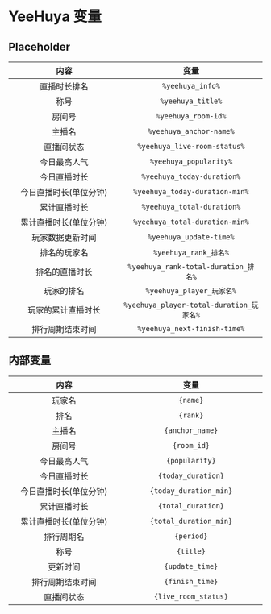 # YeeHuya 变量

## Placeholder

|      内容      |                  变量                   |
|:------------:|:-------------------------------------:|
|    直播时长排名    |           `%yeehuya_info%`            |
|      称号      |           `%yeehuya_title%`           |
|     房间号      |          `%yeehuya_room-id%`          |
|     主播名      |        `%yeehuya_anchor-name%`        |
|    直播间状态     |     `%yeehuya_live-room-status%`      |
|    今日最高人气    |        `%yeehuya_popularity%`         |
|    今日直播时长    |      `%yeehuya_today-duration%`       |
| 今日直播时长(单位分钟) |    `%yeehuya_today-duration-min%`     |
|    累计直播时长    |      `%yeehuya_total-duration%`       |
| 累计直播时长(单位分钟) |    `%yeehuya_total-duration-min%`     |
|   玩家数据更新时间   |        `%yeehuya_update-time%`        |
|    排名的玩家名    |          `%yeehuya_rank_排名%`          |
|   排名的直播时长    |  `%yeehuya_rank-total-duration_排名%`   |
|    玩家的排名     |        `%yeehuya_player_玩家名%`         |
|  玩家的累计直播时长   | `%yeehuya_player-total-duration_玩家名%` |
|   排行周期结束时间   |     `%yeehuya_next-finish-time%`      |


## 内部变量
|      内容      |           变量           |
|:------------:|:----------------------:|
|     玩家名      |        `{name}`        |
|      排名      |        `{rank}`        |
|     主播名      |    `{anchor_name}`     |
|     房间号      |      `{room_id}`       |
|    今日最高人气    |     `{popularity}`     |
|    今日直播时长    |   `{today_duration}`   |
| 今日直播时长(单位分钟) | `{today_duration_min}` |
|    累计直播时长    |   `{total_duration}`   |
| 累计直播时长(单位分钟) | `{total_duration_min}` |
|    排行周期名     |       `{period}`       |
|      称号      |       `{title}`        |
|     更新时间     |    `{update_time}`     |
|   排行周期结束时间   |    `{finish_time}`     |
|    直播间状态     |  `{live_room_status}`  |

<style>
table {
    width: 100%;
}
th, td {
    width: 350px;
}
</style>
